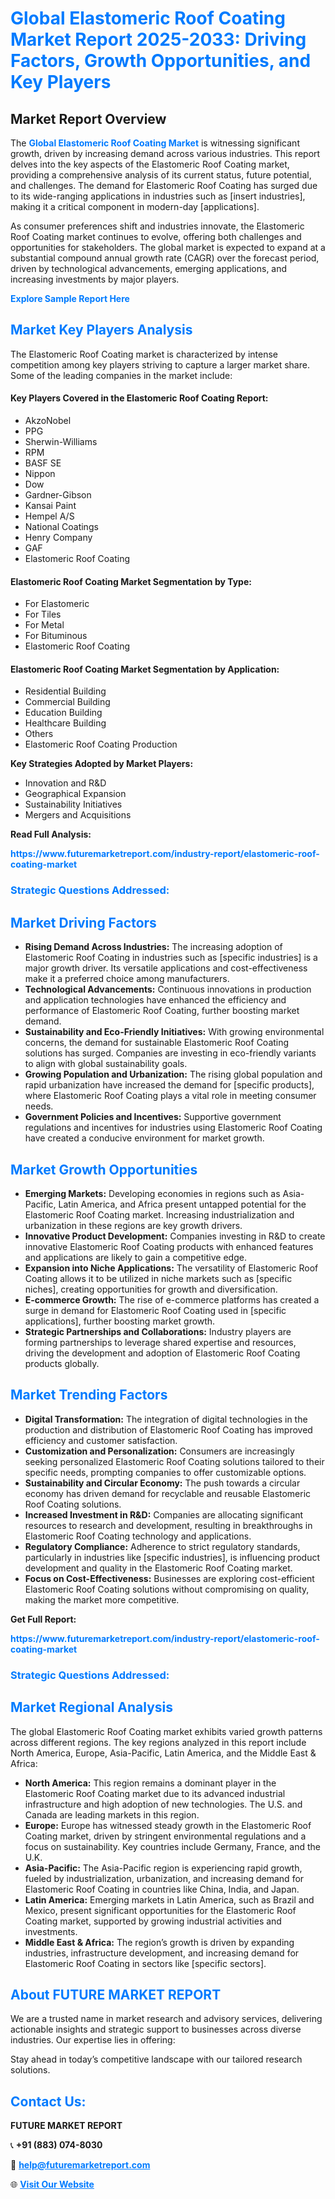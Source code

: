 <h1 style="color: #007BFF;">Global Elastomeric Roof Coating Market Report 2025-2033: Driving Factors, Growth Opportunities, and Key Players</h1>

<section id="overview">
<h2>Market Report Overview</h2>
<p>The <a href="https://www.futuremarketreport.com/industry-report/elastomeric-roof-coating-market" style="color: #007BFF; text-decoration: none;"><strong>Global Elastomeric Roof Coating Market</strong></a> is witnessing significant growth, driven by increasing demand across various industries. This report delves into the key aspects of the Elastomeric Roof Coating market, providing a comprehensive analysis of its current status, future potential, and challenges. The demand for Elastomeric Roof Coating has surged due to its wide-ranging applications in industries such as [insert industries], making it a critical component in modern-day [applications].</p>
<p>As consumer preferences shift and industries innovate, the Elastomeric Roof Coating market continues to evolve, offering both challenges and opportunities for stakeholders. The global market is expected to expand at a substantial compound annual growth rate (CAGR) over the forecast period, driven by technological advancements, emerging applications, and increasing investments by major players.</p>
</section>

<section id="overview">
<p><a href="https://www.futuremarketreport.com/request-sample/reportId=110565" style="color: #007BFF; text-decoration: none;"><strong>Explore Sample Report Here</strong></a></p>
</section>

<section id="key-players">
<h2 style="color: #007BFF;">Market Key Players Analysis</h2>
<p>The Elastomeric Roof Coating market is characterized by intense competition among key players striving to capture a larger market share. Some of the leading companies in the market include:</p>
<h4>Key Players Covered in the Elastomeric Roof Coating Report:</h4>
<ul><li>AkzoNobel</li><li>PPG</li><li>Sherwin-Williams</li><li>RPM</li><li>BASF SE</li><li>Nippon</li><li>Dow</li><li>Gardner-Gibson</li><li>Kansai Paint</li><li>Hempel A/S</li><li>National Coatings</li><li>Henry Company</li><li>GAF</li><li>Elastomeric Roof Coating</li></ul>
<h4>Elastomeric Roof Coating Market Segmentation by Type:</h4>
<ul><li>For Elastomeric</li><li>For Tiles</li><li>For Metal</li><li>For Bituminous</li><li>Elastomeric Roof Coating</li></ul>

<h4>Elastomeric Roof Coating Market Segmentation by Application:</h4>
<ul><li>Residential Building</li><li>Commercial Building</li><li>Education Building</li><li>Healthcare Building</li><li>Others</li><li>Elastomeric Roof Coating Production</li></ul>
<p><strong>Key Strategies Adopted by Market Players:</strong></p>
<ul>
<li>Innovation and R&D</li>
<li>Geographical Expansion</li>
<li>Sustainability Initiatives</li>
<li>Mergers and Acquisitions</li>
</ul>
</section>

<section>
<p><strong>Read Full Analysis: </strong></p><a href="https://www.futuremarketreport.com/industry-report/elastomeric-roof-coating-market" style="color: #007BFF; text-decoration: none;"><strong>https://www.futuremarketreport.com/industry-report/elastomeric-roof-coating-market</strong></a>
<h3 style="color: #007BFF;">Strategic Questions Addressed:</h3>
</section>

<section id="driving-factors">
<h2 style="color: #007BFF;">Market Driving Factors</h2>
<ul>
<li><strong>Rising Demand Across Industries:</strong> The increasing adoption of Elastomeric Roof Coating in industries such as [specific industries] is a major growth driver. Its versatile applications and cost-effectiveness make it a preferred choice among manufacturers.</li>
<li><strong>Technological Advancements:</strong> Continuous innovations in production and application technologies have enhanced the efficiency and performance of Elastomeric Roof Coating, further boosting market demand.</li>
<li><strong>Sustainability and Eco-Friendly Initiatives:</strong> With growing environmental concerns, the demand for sustainable Elastomeric Roof Coating solutions has surged. Companies are investing in eco-friendly variants to align with global sustainability goals.</li>
<li><strong>Growing Population and Urbanization:</strong> The rising global population and rapid urbanization have increased the demand for [specific products], where Elastomeric Roof Coating plays a vital role in meeting consumer needs.</li>
<li><strong>Government Policies and Incentives:</strong> Supportive government regulations and incentives for industries using Elastomeric Roof Coating have created a conducive environment for market growth.</li>
</ul>
</section>

<section id="growth-opportunities">
<h2 style="color: #007BFF;">Market Growth Opportunities</h2>
<ul>
<li><strong>Emerging Markets:</strong> Developing economies in regions such as Asia-Pacific, Latin America, and Africa present untapped potential for the Elastomeric Roof Coating market. Increasing industrialization and urbanization in these regions are key growth drivers.</li>
<li><strong>Innovative Product Development:</strong> Companies investing in R&D to create innovative Elastomeric Roof Coating products with enhanced features and applications are likely to gain a competitive edge.</li>
<li><strong>Expansion into Niche Applications:</strong> The versatility of Elastomeric Roof Coating allows it to be utilized in niche markets such as [specific niches], creating opportunities for growth and diversification.</li>
<li><strong>E-commerce Growth:</strong> The rise of e-commerce platforms has created a surge in demand for Elastomeric Roof Coating used in [specific applications], further boosting market growth.</li>
<li><strong>Strategic Partnerships and Collaborations:</strong> Industry players are forming partnerships to leverage shared expertise and resources, driving the development and adoption of Elastomeric Roof Coating products globally.</li>
</ul>
</section>

<section id="trending-factors">
<h2 style="color: #007BFF;">Market Trending Factors</h2>
<ul>
<li><strong>Digital Transformation:</strong> The integration of digital technologies in the production and distribution of Elastomeric Roof Coating has improved efficiency and customer satisfaction.</li>
<li><strong>Customization and Personalization:</strong> Consumers are increasingly seeking personalized Elastomeric Roof Coating solutions tailored to their specific needs, prompting companies to offer customizable options.</li>
<li><strong>Sustainability and Circular Economy:</strong> The push towards a circular economy has driven demand for recyclable and reusable Elastomeric Roof Coating solutions.</li>
<li><strong>Increased Investment in R&D:</strong> Companies are allocating significant resources to research and development, resulting in breakthroughs in Elastomeric Roof Coating technology and applications.</li>
<li><strong>Regulatory Compliance:</strong> Adherence to strict regulatory standards, particularly in industries like [specific industries], is influencing product development and quality in the Elastomeric Roof Coating market.</li>
<li><strong>Focus on Cost-Effectiveness:</strong> Businesses are exploring cost-efficient Elastomeric Roof Coating solutions without compromising on quality, making the market more competitive.</li>
</ul>
</section>

<section>
<p><strong>Get Full Report: </strong></p><a href="https://www.futuremarketreport.com/industry-report/elastomeric-roof-coating-market" style="color: #007BFF; text-decoration: none;"><strong>https://www.futuremarketreport.com/industry-report/elastomeric-roof-coating-market</strong></a>
<h3 style="color: #007BFF;">Strategic Questions Addressed:</h3>
</section>


<section id="regional-analysis">
<h2 style="color: #007BFF;">Market Regional Analysis</h2>
<p>The global Elastomeric Roof Coating market exhibits varied growth patterns across different regions. The key regions analyzed in this report include North America, Europe, Asia-Pacific, Latin America, and the Middle East & Africa:</p>
<ul>
<li><strong>North America:</strong> This region remains a dominant player in the Elastomeric Roof Coating market due to its advanced industrial infrastructure and high adoption of new technologies. The U.S. and Canada are leading markets in this region.</li>
<li><strong>Europe:</strong> Europe has witnessed steady growth in the Elastomeric Roof Coating market, driven by stringent environmental regulations and a focus on sustainability. Key countries include Germany, France, and the U.K.</li>
<li><strong>Asia-Pacific:</strong> The Asia-Pacific region is experiencing rapid growth, fueled by industrialization, urbanization, and increasing demand for Elastomeric Roof Coating in countries like China, India, and Japan.</li>
<li><strong>Latin America:</strong> Emerging markets in Latin America, such as Brazil and Mexico, present significant opportunities for the Elastomeric Roof Coating market, supported by growing industrial activities and investments.</li>
<li><strong>Middle East & Africa:</strong> The region’s growth is driven by expanding industries, infrastructure development, and increasing demand for Elastomeric Roof Coating in sectors like [specific sectors].</li>
</ul>
</section>

<footer>
<h2 style="color: #007BFF;">About FUTURE MARKET REPORT</h2>
<p>We are a trusted name in market research and advisory services, delivering actionable insights and strategic support to businesses across diverse industries. Our expertise lies in offering:</p>

<p>Stay ahead in today’s competitive landscape with our tailored research solutions.</p>

<h2 style="color: #007BFF;">Contact Us:</h2>
<p><strong>FUTURE MARKET REPORT</strong></p>
<p>📞 <strong>+91 (883) 074-8030</strong></p>
<p>📧 <strong><a href="mailto:help@futuremarketreport.com" style="color: #007BFF;">help@futuremarketreport.com</a></strong></p>
<p>🌐 <strong><a href="https://www.futuremarketreport.com/" style="color: #007BFF;">Visit Our Website</a></strong></p>
</footer>